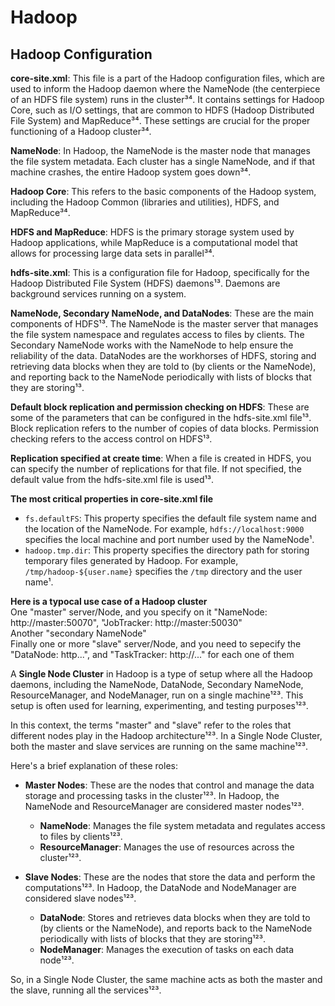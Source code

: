 # Hadoop

## Hadoop Configuration

**core-site.xml**: This file is a part of the Hadoop configuration files, which are used to inform the Hadoop daemon where the NameNode (the centerpiece of an HDFS file system) runs in the cluster³⁴. It contains settings for Hadoop Core, such as I/O settings, that are common to HDFS (Hadoop Distributed File System) and MapReduce³⁴. These settings are crucial for the proper functioning of a Hadoop cluster³⁴.

**NameNode**: In Hadoop, the NameNode is the master node that manages the file system metadata. Each cluster has a single NameNode, and if that machine crashes, the entire Hadoop system goes down³⁴.

**Hadoop Core**: This refers to the basic components of the Hadoop system, including the Hadoop Common (libraries and utilities), HDFS, and MapReduce³⁴.

**HDFS and MapReduce**: HDFS is the primary storage system used by Hadoop applications, while MapReduce is a computational model that allows for processing large data sets in parallel³⁴.

**hdfs-site.xml**: This is a configuration file for Hadoop, specifically for the Hadoop Distributed File System (HDFS) daemons¹³. Daemons are background services running on a system.

**NameNode, Secondary NameNode, and DataNodes**: These are the main components of HDFS¹³. The NameNode is the master server that manages the file system namespace and regulates access to files by clients. The Secondary NameNode works with the NameNode to help ensure the reliability of the data. DataNodes are the workhorses of HDFS, storing and retrieving data blocks when they are told to (by clients or the NameNode), and reporting back to the NameNode periodically with lists of blocks that they are storing¹³.

**Default block replication and permission checking on HDFS**: These are some of the parameters that can be configured in the hdfs-site.xml file¹³. Block replication refers to the number of copies of data blocks. Permission checking refers to the access control on HDFS¹³.

**Replication specified at create time**: When a file is created in HDFS, you can specify the number of replications for that file. If not specified, the default value from the hdfs-site.xml file is used¹³.

**The most critical properties in core-site.xml file**  
-   `fs.defaultFS`: This property specifies the default file system name and the location of the NameNode. For example, `hdfs://localhost:9000` specifies the local machine and port number used by the NameNode¹.  
-   `hadoop.tmp.dir`: This property specifies the directory path for storing temporary files generated by Hadoop. For example, `/tmp/hadoop-${user.name}` specifies the `/tmp` directory and the user name¹.

**Here is a typocal use case of a Hadoop cluster**  
One "master" server/Node, and you specify on it "NameNode: http://master:50070", "JobTracker: http://master:50030"  
Another "secondary NameNode"  
Finally one or more "slave" server/Node, and you need to sepecify the "DataNode: http...", and "TaskTracker: http://..." for each one of them  

A **Single Node Cluster** in Hadoop is a type of setup where all the Hadoop daemons, including the NameNode, DataNode, Secondary NameNode, ResourceManager, and NodeManager, run on a single machine¹²³. This setup is often used for learning, experimenting, and testing purposes¹²³.

In this context, the terms "master" and "slave" refer to the roles that different nodes play in the Hadoop architecture¹²³. In a Single Node Cluster, both the master and slave services are running on the same machine¹²³.

Here's a brief explanation of these roles:

- **Master Nodes**: These are the nodes that control and manage the data storage and processing tasks in the cluster¹²³. In Hadoop, the NameNode and ResourceManager are considered master nodes¹²³.
    - **NameNode**: Manages the file system metadata and regulates access to files by clients¹²³.
    - **ResourceManager**: Manages the use of resources across the cluster¹²³.

- **Slave Nodes**: These are the nodes that store the data and perform the computations¹²³. In Hadoop, the DataNode and NodeManager are considered slave nodes¹²³.
    - **DataNode**: Stores and retrieves data blocks when they are told to (by clients or the NameNode), and reports back to the NameNode periodically with lists of blocks that they are storing¹²³.
    - **NodeManager**: Manages the execution of tasks on each data node¹²³.

So, in a Single Node Cluster, the same machine acts as both the master and the slave, running all the services¹²³.

